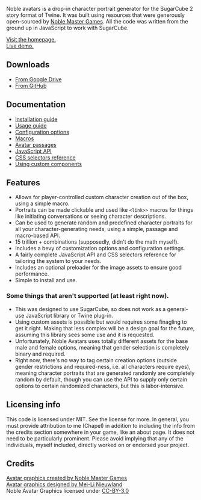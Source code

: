 Noble avatars is a drop-in character portrait generator for the SugarCube 2 story format of Twine. It was built using resources that were generously open-sourced by [Noble Master Games](http://www.noblemaster.com). All the code was written from the ground up in JavaScript to work with SugarCube. 

[Visit the homepage.](http://twinelab.net/noble-avatar-js/)  
[Live demo.](http://twinelab.net/noble-avatar-js/demo/)

## Downloads
* [From Google Drive](https://drive.google.com/open?id=1rCXShwoD3teElwwgheosZyYeUREfjtnB)
* [From GitHub](https://github.com/ChapelR/noble-avatar-js/releases)

## Documentation
* [Installation guide](./2-Installation.md)
* [Usage guide](./3-Usage.md)
* [Configuration options](./4-Config.md)
* [Macros](./5-Macros.md)
* [Avatar passages](./6-Avatar-Passages.md)
* [JavaScript API](./7-JavaScript-API.md)
* [CSS selectors reference](./8-CSS-Reference.md)
* [Using custom components](./9-Customization.md)

## Features
* Allows for player-controlled custom character creation out of the box, using a simple macro. 
* Portraits can be made clickable and used like `<link>>` macros for things like initiating conversations or seeing character descriptions. 
* Can be used to generate random and predefined character portraits for all your character-generating needs, using a simple, passage and macro-based API. 
* 15 trillion + combinations (supposedly, didn't do the math myself). 
* Includes a bevy of customization options and configuration settings. 
* A fairly complete JavaScript API and CSS selectors reference for tailoring the system to your needs. 
* Includes an optional preloader for the image assets to ensure good performance. 
* Simple to install and use. 

### Some things that aren't supported (at least right now).
* This was designed to use SugarCube, so does not work as a general-use JavaScript library or Twine plug-in. 
* Using custom assets is possible but would requires some finagling to get it right. Making that less complex will be a design goal for the future, assuming this library sees some use and it is requested. 
* Unfortunately, Noble Avatars uses totally different assets for the base male and female options, meaning that gender selection is completely binary and required. 
* Right now, there's no way to tag certain creation options (outside gender restrictions and required-ness, i.e. all characters require eyes), meaning character portraits that are generated randomly are completely random by default, though you can use the API to supply only certain options to certain randomized characters, but this is labor-intensive. 

## Licensing info
This code is licensed under MIT.  See the license for more.  In general, you must provide attribution to me (Chapel) in addition to including the info from the credits section somewhere in your game, like an about page.  It does not need to be particularly prominent. Please avoid implying that any of the individuals, myself included, directly worked on or endorsed your project.

## Credits
[Avatar graphics created by Noble Master Games](http://www.noblemaster.com)  
[Avatar graphics designed by Mei-Li Nieuwland](http://liea.deviantart.com)  
Noble Avatar Graphics licensed under [CC-BY-3.0](https://creativecommons.org/licenses/by/3.0/legalcode)